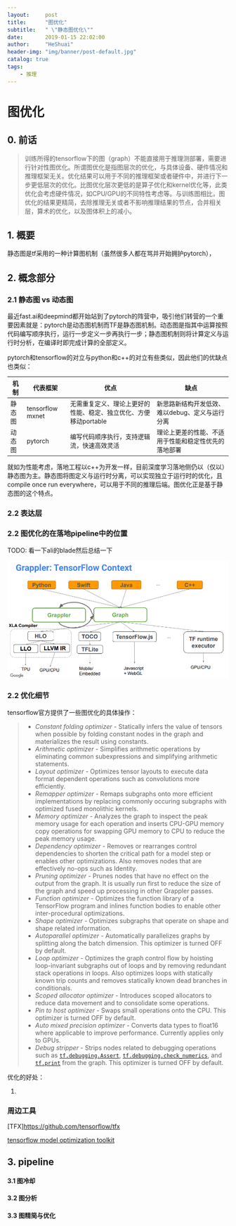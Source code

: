 ```yaml
---
layout:     post
title:      "图优化"
subtitle:   " \"静态图优化\""
date:       2019-01-15 22:02:00
author:     "HeShuai"
header-img: "img/banner/post-default.jpg"
catalog: true
tags:
    - 推理
---
```

<head>
    <script src="https://cdn.mathjax.org/mathjax/latest/MathJax.js?config=TeX-AMS-MML_HTMLorMML" type="text/javascript"></script>
    <script type="text/x-mathjax-config">
        MathJax.Hub.Config({
            tex2jax: {
            skipTags: ['script', 'noscript', 'style', 'textarea', 'pre'],
            inlineMath: [['$','$']]
            }
        });
    </script>
</head>


# 图优化

## 0. 前话

> 训练所得的tensorflow下的图（graph）不能直接用于推理测部署，需要进行针对性图优化。所谓图优化是指图层次的优化，与具体设备、硬件情况和推理框架无关。优化结果可以用于不同的推理框架或者硬件中，并进行下一步更低层次的优化。比图优化层次更低的是算子优化和kernel优化等，此类优化会考虑硬件情况，如CPU/GPU的不同特性考虑等。与训练图相比，图优化的结果更精简，去除推理无关或者不影响推理结果的节点，合并相关层，算术的优化，以及图体积上的减小。

## 1.  概要

静态图是tf采用的一种计算图机制（虽然很多人都在骂并开始拥护pytorch），

## 2. 概念部分

### 2.1 静态图 vs 动态图

最近fast.ai和deepmind都开始站到了pytorch的阵营中，吸引他们转营的一个重要因素就是：pytorch是动态图机制而TF是静态图机制。动态图是指其中运算按照代码编写顺序执行，运行一步定义一步再执行一步；静态图机制则将计算定义与运行时分析，在编译时即完成计算的全部定义。

pytorch和tensorflow的对立与python和c++的对立有些类似，因此他们的优缺点也类似：

| 机制   | 代表框架         | 优点                                                         | 缺点                                                 |
| ------ | ---------------- | ------------------------------------------------------------ | ---------------------------------------------------- |
| 静态图 | tensorflow mxnet | 无需重复定义、理论上更好的性能、稳定、独立优化、方便移动portable | 新思路新结构开发低效、难以debug、定义与运行分离      |
| 动态图 | pytorch          | 编写代码顺序执行，支持逻辑流，快速高效灵活                   | 理论上更差的性能、不适用于性能和稳定性优先的落地部署 |

就如为性能考虑，落地工程以c++为开发一样，目前深度学习落地侧仍以（仅以）静态图为主。静态图将图定义与运行时分离，可以实现独立于运行时的优化，且compile once run everywhere，可以用于不同的推理后端。图优化正是基于静态图的这个特点。

### 2.2 表达层

### 2.2 图优化的在落地pipeline中的位置

TODO: 看一下ali的blade然后总结一下

![](https://raw.githubusercontent.com/mightycatty/image_bed/master/images20200224012649.png)

### 2.2 优化细节

tensorflow官方提供了一些图优化的具体操作：

> - *Constant folding optimizer -* Statically infers the value of tensors when possible by folding constant nodes in the graph and materializes the result using constants.
> - *Arithmetic optimizer -* Simplifies arithmetic operations by eliminating common subexpressions and simplifying arithmetic statements.
> - *Layout optimizer -* Optimizes tensor layouts to execute data format dependent operations such as convolutions more efficiently.
> - *Remapper optimizer -* Remaps subgraphs onto more efficient implementations by replacing commonly occuring subgraphs with optimized fused monolithic kernels.
> - *Memory optimizer -* Analyzes the graph to inspect the peak memory usage for each operation and inserts CPU-GPU memory copy operations for swapping GPU memory to CPU to reduce the peak memory usage.
> - *Dependency optimizer -* Removes or rearranges control dependencies to shorten the critical path for a model step or enables other optimizations. Also removes nodes that are effectively no-ops such as Identity.
> - *Pruning optimizer -* Prunes nodes that have no effect on the output from the graph. It is usually run first to reduce the size of the graph and speed up processing in other Grappler passes.
> - *Function optimizer -* Optimizes the function library of a TensorFlow program and inlines function bodies to enable other inter-procedural optimizations.
> - *Shape optimizer -* Optimizes subgraphs that operate on shape and shape related information.
> - *Autoparallel optimizer -* Automatically parallelizes graphs by splitting along the batch dimension. This optimizer is turned OFF by default.
> - *Loop optimizer -* Optimizes the graph control flow by hoisting loop-invariant subgraphs out of loops and by removing redundant stack operations in loops. Also optimizes loops with statically known trip counts and removes statically known dead branches in conditionals.
> - *Scoped allocator optimizer -* Introduces scoped allocators to reduce data movement and to consolidate some operations.
> - *Pin to host optimizer -* Swaps small operations onto the CPU. This optimizer is turned OFF by default.
> - *Auto mixed precision optimizer -* Converts data types to float16 where applicable to improve performance. Currently applies only to GPUs.
> - *Debug stripper -* Strips nodes related to debugging operations such as [`tf.debugging.Assert`](https://www.tensorflow.org/api_docs/python/tf/debugging/Assert), [`tf.debugging.check_numerics`](https://www.tensorflow.org/api_docs/python/tf/debugging/check_numerics), and [`tf.print`](https://www.tensorflow.org/api_docs/python/tf/print) from the graph. This optimizer is turned OFF by default.

优化的好处：

1. 

### 周边工具

[TFX]https://github.com/tensorflow/tfx

[tensorflow model optimization toolkit](https://www.tensorflow.org/model_optimization)

## 3. pipeline

#### 3.1 图冷却

#### 3.2 图分析

#### 3.3 图精简与优化

